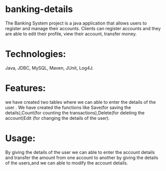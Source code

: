 # banking-details
The Banking System project is a java application that allows users to register and manage their accounts. Clients can register accounts and they are able to edit their profile, view their account, transfer money.
# Technologies:
Java, JDBC, MySQL, Maven, JUnit, Log4J.
# Features:
we have created two tables where we can able to enter the details of the user .
We have created the functions like Save(for saving the details),Count(for counting the transactions),Delete(for deleting the account)Edit (for changing the details of the user).
# Usage:
By giving the details of the user we can able to enter the account details and transfer the amount from one account to another by giving the details of the users,and we can able to modify the account details.
